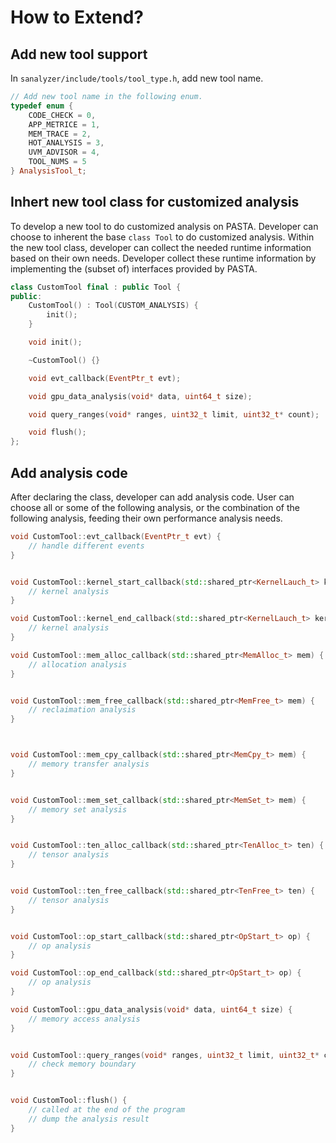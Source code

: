 # How to Extend?


## Add new tool support

In `sanalyzer/include/tools/tool_type.h`, add new tool name.

```C++
// Add new tool name in the following enum.
typedef enum {
    CODE_CHECK = 0,
    APP_METRICE = 1,
    MEM_TRACE = 2,
    HOT_ANALYSIS = 3,
    UVM_ADVISOR = 4,
    TOOL_NUMS = 5
} AnalysisTool_t;

```

## Inhert new tool class for customized analysis

To develop a new tool to do customized analysis on PASTA. Developer can choose to inherent the base `class Tool` to do customized analysis. Within the new tool class, developer can collect the needed runtime information based on their own needs. Developer collect these runtime information by implementing the (subset of) interfaces provided by PASTA.

```C++
class CustomTool final : public Tool {
public:
    CustomTool() : Tool(CUSTOM_ANALYSIS) {
        init();
    }

    void init();

    ~CustomTool() {}

    void evt_callback(EventPtr_t evt);

    void gpu_data_analysis(void* data, uint64_t size);

    void query_ranges(void* ranges, uint32_t limit, uint32_t* count);

    void flush();
};

```

## Add analysis code

After declaring the class, developer can add analysis code. User can choose all or some of the following analysis, or the combination of the following analysis, feeding their own performance analysis needs.

```C++
void CustomTool::evt_callback(EventPtr_t evt) {
    // handle different events
}


void CustomTool::kernel_start_callback(std::shared_ptr<KernelLauch_t> kernel) {
    // kernel analysis
}

void CustomTool::kernel_end_callback(std::shared_ptr<KernelLauch_t> kernel) {
    // kernel analysis
}

void CustomTool::mem_alloc_callback(std::shared_ptr<MemAlloc_t> mem) {
    // allocation analysis
}


void CustomTool::mem_free_callback(std::shared_ptr<MemFree_t> mem) {
    // reclaimation analysis
}



void CustomTool::mem_cpy_callback(std::shared_ptr<MemCpy_t> mem) {
    // memory transfer analysis
}


void CustomTool::mem_set_callback(std::shared_ptr<MemSet_t> mem) {
    // memory set analysis
}


void CustomTool::ten_alloc_callback(std::shared_ptr<TenAlloc_t> ten) {
    // tensor analysis
}


void CustomTool::ten_free_callback(std::shared_ptr<TenFree_t> ten) {
    // tensor analysis
}


void CustomTool::op_start_callback(std::shared_ptr<OpStart_t> op) {
    // op analysis
}

void CustomTool::op_end_callback(std::shared_ptr<OpStart_t> op) {
    // op analysis
}

void CustomTool::gpu_data_analysis(void* data, uint64_t size) {
    // memory access analysis
}


void CustomTool::query_ranges(void* ranges, uint32_t limit, uint32_t* count) {
    // check memory boundary
}


void CustomTool::flush() {
    // called at the end of the program
    // dump the analysis result
}
```
